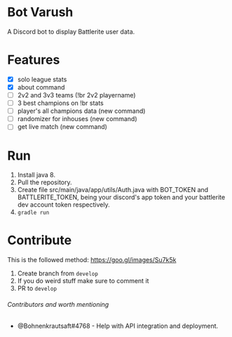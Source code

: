 # Bot Varush
A Discord bot to display Battlerite user data.

# Features
- [x] solo league stats
- [x] about command
- [ ] 2v2 and 3v3 teams (!br 2v2 playername)
- [ ] 3 best champions on !br stats
- [ ] player's all champions data (new command)
- [ ] randomizer for inhouses (new command)
- [ ] get live match (new command)

# Run
1. Install java 8.
2. Pull the repository.
3. Create file src/main/java/app/utils/Auth.java with BOT_TOKEN and BATTLERITE_TOKEN, being your discord's app token and your battlerite dev account token respectively.
4. `gradle run`

# Contribute
This is the followed method: https://goo.gl/images/Su7k5k
1. Create branch from `develop`
2. If you do weird stuff make sure to comment it
3. PR to `develop`

###### Contributors and worth mentioning
- @Bohnenkrautsaft#4768 - Help with API integration and deployment.
